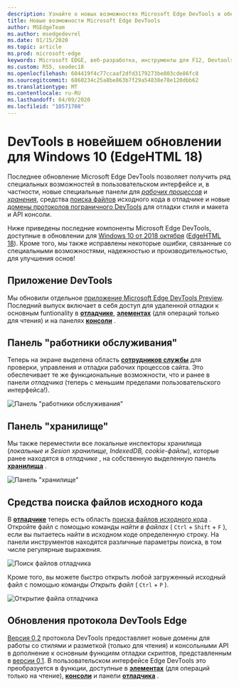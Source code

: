 ```yaml
---
description: Узнайте о новых возможностях Microsoft Edge DevTools в обновлении для Windows 10 от 2018 октября
title: Новые возможности Microsoft Edge DevTools
author: MSEdgeTeam
ms.author: msedgedevrel
ms.date: 01/15/2020
ms.topic: article
ms.prod: microsoft-edge
keywords: Microsoft EDGE, веб-разработка, инструменты для F12, Devtools, edgehtml 18
ms.custom: RS5, seodec18
ms.openlocfilehash: 604419f4c77ccaaf2dfd3179273be803cde86fc8
ms.sourcegitcommit: 6860234c25a8be863b7f29a54838e78e120dbb62
ms.translationtype: MT
ms.contentlocale: ru-RU
ms.lasthandoff: 04/09/2020
ms.locfileid: "10571708"
---
```

# DevTools в новейшем обновлении для Windows 10 (EdgeHTML 18)

Последнее обновление Microsoft Edge DevTools позволяет получить ряд специальных возможностей в пользовательском интерфейсе и, в частности, новые специальные панели для [*рабочих процессов*](#service-workers-panel) и [*хранения*](#storage-panel), средства [поиска файлов](#source-file-search-tools) исходного кода в отладчике и новые [домены протоколов пограничного DevTools](#edge-devtools-protocol-updates) для отладки стиля и макета и API консоли.

Ниже приведены последние компоненты Microsoft Edge DevTools, доступные в обновлении для [Windows 10 от 2018 октября](/windows/uwp/whats-new/windows-10-build-17763) ([EdgeHTML 18](https://aka.ms/devguide_edgehtml_18)). Кроме того, мы также исправлены некоторые ошибки, связанные со специальными возможностями, надежностью и производительностью, для улучшения основ!

## Приложение DevTools

Мы обновили отдельное [приложение Microsoft Edge DevTools Preview](../devtools-guide.md#microsoft-store-app). Последний выпуск включает в себя доступ для удаленной отладки к основным funtionality в [**отладчике**](./debugger.md), [**элементах**](./elements.md) (для операций только для чтения) и на панелях [**консоли**](./console.md) .

## Панель "работники обслуживания"

Теперь на экране выделена область [**сотрудников службы**](./service-workers.md) для проверки, управления и отладки рабочих процессов сайта. Это обеспечивает те же функциональные возможности, что и ранее в панели *отладчика* (теперь с меньшим пределами пользовательского интерфейса!).

![Панель "работники обслуживания"](./media/service_worker.png)

## Панель "хранилище"

Мы также переместили все локальные инспекторы хранилища (*локальные и Sesion хранилище, IndexedDB, cookie-файлы*), которые ранее находятся в *отладчике* , на собственную выделенную панель [**хранилища**](./storage.md) .

![Панель "хранилище"](./media/storage_cache.png)

## Средства поиска файлов исходного кода

В [**отладчике**](./debugger.md) теперь есть область [поиска файлов исходного кода](./debugger.md#file-search) . Откройте файл с помощью команды *найти в файлах* ( `Ctrl` + `Shift` + `F` ), если вы пытаетесь найти в исходном коде определенную строку. На панели инструментов находятся различные параметры поиска, в том числе регулярные выражения. 

![Поиск файлов отладчика](./media/debugger_file_search.png)

Кроме того, вы можете быстро открыть любой загруженный исходный файл с помощью команды *Открыть файл* ( `Ctrl` + `P` ).

![Открытие файла отладчика](./media/debugger_open_file.png)

## Обновления протокола DevTools Edge

[Версия 0,2](../devtools-protocol/0.2/index.md) протокола DevTools предоставляет новые домены для работы со стилями и разметкой (только для чтения) и консольными API в дополнение к основным функциям отладки скриптов, представленным в [версии 0,1](../devtools-protocol/0.1/index.md). В пользовательском интерфейсе Edge DevTools это преобразуется в функции, доступные в [**элементах**](../devtools-guide/elements.md) (для операций только на чтение), [**консоли**](../devtools-guide/console.md) и панели [**отладчика**](../devtools-guide/debugger.md) .
